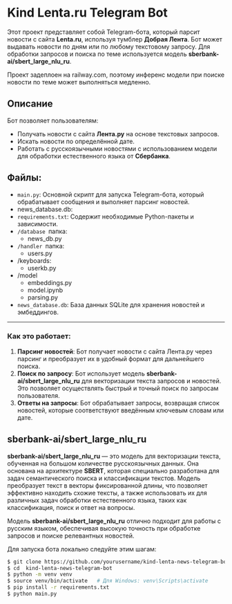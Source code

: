 # Kind Lenta.ru Telegram Bot

Этот проект представляет собой Telegram-бота, который парсит новости с сайта ****Lenta.ru****, используя тумблер **Добрая Лента**. Бот может выдавать новости по дням или по любому текстовому запросу. Для обработки запросов и поиска по теме используется модель **sberbank-ai/sbert_large_nlu_ru**.

Проект задеплоен на railway.com, поэтому инференс модели при поиске новости по теме может выполняться медленно.

## Описание

Бот позволяет пользователям:

- Получать новости с сайта **Лента.ру** на основе текстовых запросов.
- Искать новости по определённой дате.
- Работать с русскоязычными новостями с использованием модели для обработки естественного языка от **Сбербанка**.

## **Файлы:**

* `main.py`: Основной скрипт для запуска Telegram-бота, который обрабатывает сообщения и выполняет парсинг новостей.
* news_database.db:
* `requirements.txt`: Содержит необходимые Python-пакеты и зависимости.
* `/database `папка:
  * news_db.py
* `/handler `папка:
  * users.py
* /keyboards:
  * userkb.py
* /model
  * embeddings.py
  * model.ipynb
  * parsing.py
* `news_database.db`: База данных SQLite для хранения новостей и эмбеддингов.

---

### Как это работает:

1. **Парсинг новостей**: Бот получает новости с сайта Лента.ру через парсинг и преобразует их в удобный формат для дальнейшего поиска.
2. **Поиск по запросу**: Бот использует модель **sberbank-ai/sbert_large_nlu_ru** для векторизации текста запросов и новостей. Это позволяет осуществлять быстрый и точный поиск по запросам пользователя.
3. **Ответы на запросы**: Бот обрабатывает запросы, возвращая список новостей, которые соответствуют введённым ключевым словам или дате.

## sberbank-ai/sbert_large_nlu_ru

**sberbank-ai/sbert_large_nlu_ru** — это модель для векторизации текста, обученная на большом количестве русскоязычных данных. Она основана на архитектуре **SBERT**, которая специально разработана для задач семантического поиска и классификации текстов. Модель преобразует текст в векторы фиксированной длины, что позволяет эффективно находить схожие тексты, а также использовать их для различных задач обработки естественного языка, таких как классификация, поиск и ответ на вопросы.

Модель **sberbank-ai/sbert_large_nlu_ru** отлично подходит для работы с русским языком, обеспечивая высокую точность при обработке запросов и поиске релевантных новостей.

Для запуска бота локально следуйте этим шагам:

```bash
$ git clone https://github.com/yourusername/kind-lenta-news-telegram-bot.git
$ cd  kind-lenta-news-telegram-bot
$ python -m venv venv
$ source venv/bin/activate   # Для Windows: venv\Scripts\activate
$ pip install -r requirements.txt
$ python main.py
```

